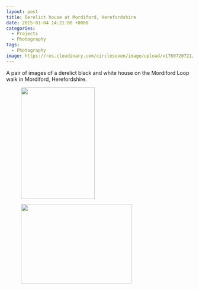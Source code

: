 ```yaml
---
layout: post
title: Derelict house at Mordiford, Herefordshire
date: 2015-01-04 14:21:00 +0000
categories:
  - Projects
  - Photography
tags:
  - Photography
image: https://res.cloudinary.com/circleseven/image/upload/v1760720721/2022/12/dsc_0025_16178123268_o.jpg
---
```

A pair of images of a derelict black and white house on the Mordiford Loop walk in Mordiford, Herefordshire.

<div class="gallery">

<figure><a href="https://res.cloudinary.com/circleseven/image/upload/q_auto,f_auto/12/dsc_0026_16339765756_o"><img src="https://res.cloudinary.com/circleseven/image/upload/q_auto,f_auto/12/dsc_0026_16339765756_o" width="199" height="300" alt="" loading="lazy"></a></figure>
<figure><a href="https://res.cloudinary.com/circleseven/image/upload/q_auto,f_auto/12/dsc_0025_16178123268_o"><img src="https://res.cloudinary.com/circleseven/image/upload/q_auto,f_auto/12/dsc_0025_16178123268_o" width="300" height="214" alt="" loading="lazy"></a></figure>

</div>
